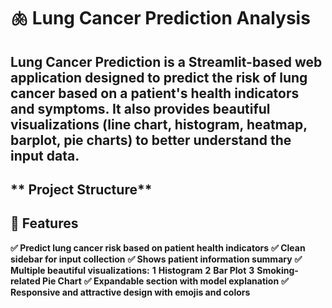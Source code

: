 # 🫁 Lung Cancer Prediction Analysis
## Lung Cancer Prediction is a Streamlit-based web application designed to predict the risk of lung cancer based on a patient's health indicators and symptoms. It also provides beautiful visualizations (line chart, histogram, heatmap, barplot, pie charts) to better understand the input data.
## ** Project Structure** 

## **🚀 Features**
**✅ Predict lung cancer risk based on patient health indicators**
**✅ Clean sidebar for input collection**
**✅ Shows patient information summary**
**✅ Multiple beautiful visualizations:**
**1** **Histogram**
**2** **Bar Plot**
**3** **Smoking-related Pie Chart**
**✅ Expandable section with model explanation**
**✅ Responsive and attractive design with emojis and colors**
